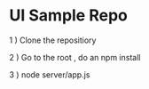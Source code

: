 # UI Sample Repo

1 ) Clone the repositiory 

2 ) Go to the root , do an npm install

3 ) node server/app.js
